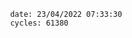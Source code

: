 

                date: 23/04/2022 07:33:30
                cycles: 61380

                         
